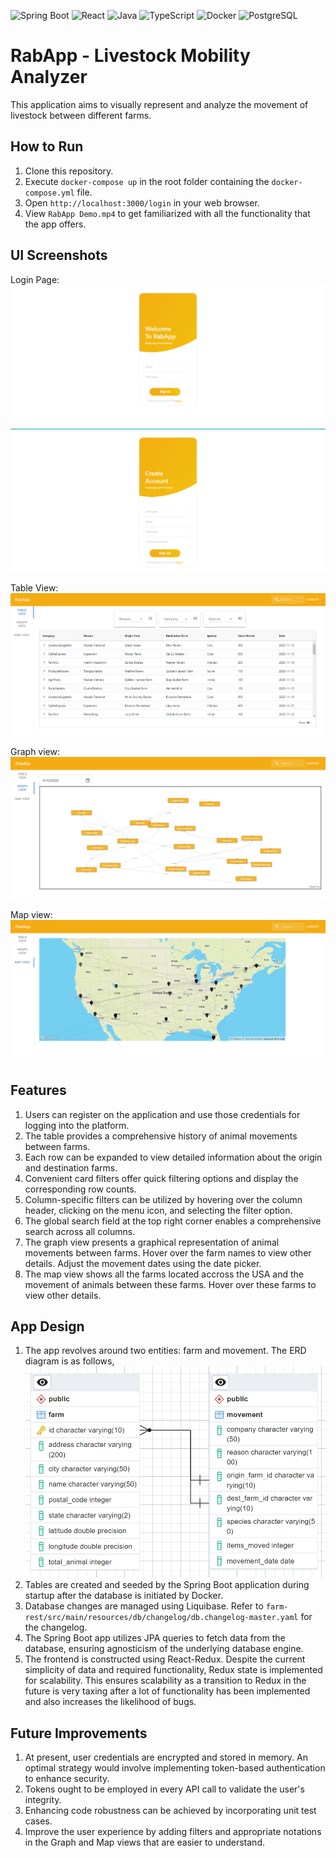 ![Spring Boot](https://img.shields.io/badge/Spring%20Boot-6DB33F?style=for-the-badge&logo=springboot&logoColor=white)
![React](https://img.shields.io/badge/React-20232A?style=for-the-badge&logo=react&logoColor=61DAFB)
![Java](https://img.shields.io/badge/Java-ED8B00?style=for-the-badge&logo=java&logoColor=white)
![TypeScript](https://img.shields.io/badge/TypeScript-007ACC?style=for-the-badge&logo=typescript&logoColor=white)
![Docker](https://img.shields.io/badge/Docker-2496ED?style=for-the-badge&logo=docker&logoColor=white)
![PostgreSQL](https://img.shields.io/badge/PostgreSQL-316192?style=for-the-badge&logo=postgresql&logoColor=white)

# RabApp - Livestock Mobility Analyzer

This application aims to visually represent and analyze the movement of livestock between different farms.

## How to Run

1. Clone this repository.
2. Execute `docker-compose up` in the root folder containing the `docker-compose.yml` file.
3. Open `http://localhost:3000/login` in your web browser.
4. View `RabApp Demo.mp4` to get familiarized with all the functionality that the app offers.

## UI Screenshots

Login Page:
![Login Page](login.png)
![Signup Page](signup.png)

Table View:
![Table](table.png)

Graph view:
![Graph](graph.png)

Map view:
![Map](map.png)

## Features

1. Users can register on the application and use those credentials for logging into the platform.
2. The table provides a comprehensive history of animal movements between farms.
3. Each row can be expanded to view detailed information about the origin and destination farms.
4. Convenient card filters offer quick filtering options and display the corresponding row counts.
5. Column-specific filters can be utilized by hovering over the column header, clicking on the menu icon, and selecting the filter option.
6. The global search field at the top right corner enables a comprehensive search across all columns.
7. The graph view presents a graphical representation of animal movements between farms. Hover over the farm names to view other details. Adjust the movement dates using the date picker.
8. The map view shows all the farms located accross the USA and the movement of animals between these farms. Hover over these farms to view other details.

## App Design

1. The app revolves around two entities: farm and movement. The ERD diagram is as follows,
   ![ERD](ERD.png)
2. Tables are created and seeded by the Spring Boot application during startup after the database is initiated by Docker.
3. Database changes are managed using Liquibase. Refer to `farm-rest/src/main/resources/db/changelog/db.changelog-master.yaml` for the changelog.
4. The Spring Boot app utilizes JPA queries to fetch data from the database, ensuring agnosticism of the underlying database engine.
5. The frontend is constructed using React-Redux. Despite the current simplicity of data and required functionality, Redux state is implemented for scalability. This ensures scalability as a transition to Redux in the future is very taxing after a lot of functionality has been implemented and also increases the likelihood of bugs.

## Future Improvements

1. At present, user credentials are encrypted and stored in memory. An optimal strategy would involve implementing token-based authentication to enhance security.
2. Tokens ought to be employed in every API call to validate the user's integrity.
3. Enhancing code robustness can be achieved by incorporating unit test cases.
4. Improve the user experience by adding filters and appropriate notations in the Graph and Map views that are easier to understand.
